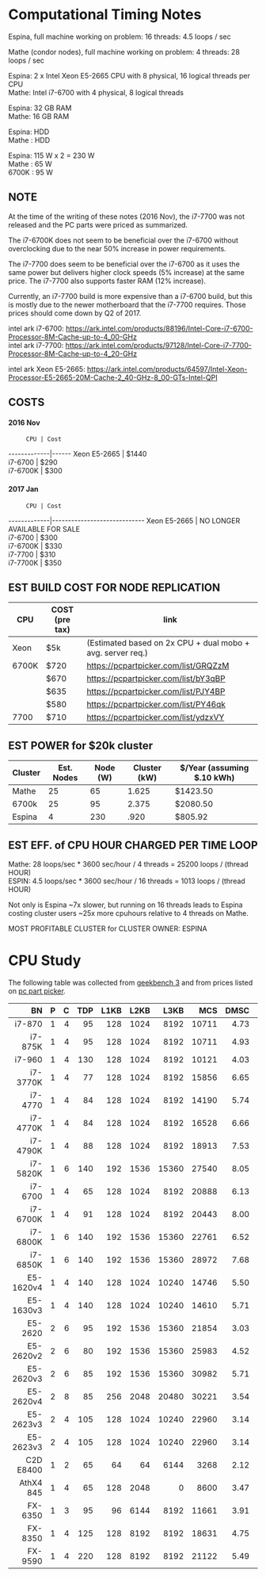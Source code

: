 Computational Timing Notes
==========================

Espina, full machine working on problem: 16 threads: 4.5 loops / sec

Mathe (condor nodes), full machine working on problem: 4 threads: 28 loops / sec

Espina: 2 x Intel Xeon E5-2665 CPU with 8 physical, 16 logical threads per CPU  
Mathe: Intel i7-6700 with 4 physical, 8 logical threads   

Espina: 32 GB RAM  
Mathe:  16 GB RAM  

Espina: HDD  
Mathe : HDD  

Espina: 115 W x 2 = 230 W  
Mathe : 65 W  
6700K : 95 W  

NOTE
----

At the time of the writing of these notes (2016 Nov), the i7-7700 was not
released and the PC parts were priced as summarized.

The i7-6700K does not seem to be beneficial over the i7-6700 without
overclocking due to the near 50% increase in power requirements.

The i7-7700 does seem to be beneficial over the i7-6700 as it uses the same
power but delivers higher clock speeds (5% increase) at the same price. The
i7-7700 also supports faster RAM (12% increase).

Currently, an i7-7700 build is more expensive than a i7-6700 build, but this is
mostly due to the newer motherboard that the i7-7700 requires. Those prices
should come down by Q2 of 2017.

intel ark i7-6700: https://ark.intel.com/products/88196/Intel-Core-i7-6700-Processor-8M-Cache-up-to-4_00-GHz  
intel ark i7-7700: https://ark.intel.com/products/97128/Intel-Core-i7-7700-Processor-8M-Cache-up-to-4_20-GHz  

intel ark Xeon E5-2665: https://ark.intel.com/products/64597/Intel-Xeon-Processor-E5-2665-20M-Cache-2_40-GHz-8_00-GTs-Intel-QPI  

COSTS
-----

#### 2016 Nov ####
         CPU | Cost
-------------|------
Xeon E5-2665 | $1440  
    i7-6700  | $290  
    i7-6700K | $300  

#### 2017 Jan ####
         CPU | Cost
-------------|-----------------------------
Xeon E5-2665 | NO LONGER AVAILABLE FOR SALE  
    i7-6700  | $300  
    i7-6700K | $330   
    i7-7700  | $310  
    i7-7700K | $350  


EST BUILD COST FOR NODE REPLICATION
-----------------------------------
 CPU | COST (pre tax) | link
-----|----------------|--------------------------------------------------------
Xeon | $5k            | (Estimated based on 2x CPU + dual mobo + avg. server req.)  
6700K| $720           | https://pcpartpicker.com/list/GRQZzM  
     | $670           | https://pcpartpicker.com/list/bY3qBP  
     | $635           | https://pcpartpicker.com/list/PJY4BP  
     | $580           | https://pcpartpicker.com/list/PY46qk  
7700 | $710           | https://pcpartpicker.com/list/ydzxVY  

EST POWER for $20k cluster
--------------------------
Cluster | Est. Nodes | Node (W) | Cluster (kW)| $/Year (assuming $.10 kWh)
--------|------------|----------|-------------|-----------------------------
 Mathe  |     25     |     65   |   1.625     | $1423.50
 6700k  |     25     |     95   |   2.375     | $2080.50
 Espina |      4     |    230   |    .920     |  $805.92

EST EFF. of CPU HOUR CHARGED PER TIME LOOP
------------------------------------------
Mathe: 28  loops/sec * 3600 sec/hour /  4 threads = 25200 loops / (thread HOUR)  
ESPIN: 4.5 loops/sec * 3600 sec/hour / 16 threads =  1013 loops / (thread HOUR)  

Not only is Espina ~7x slower, but running on 16 threads leads to Espina
costing cluster users ~25x more cpuhours relative to 4 threads on Mathe.

MOST PROFITABLE CLUSTER for CLUSTER OWNER: ESPINA

CPU Study
=========

The following table was collected from [geekbench 3](https://browser.primatelabs.com/geekbench3/search)
 and from prices listed on [pc part picker](https://pcpartpicker.com/).

BN        | P | C |TDP| L1KB | L2KB |  L3KB | MCS  | DMSC | DMMC | MPSC | MPMC | $ 
---------:|--:|--:|--:|-----:|-----:|------:|-----:|-----:|-----:|-----:|-----:|----:
i7-870    | 1 | 4 | 95| 128  | 1024 |  8192 | 10711| 4.73 | 21.5 | 2358 | 2473 | 230 
i7-875K   | 1 | 4 | 95| 128  | 1024 |  8192 | 10711| 4.93 | 21.9 | 2180 | 2729 | 340
i7-960    | 1 | 4 |130| 128  | 1024 |  8192 | 10121| 4.03 | 18.0 | 2948 | 3595 | 320
i7-3770K  | 1 | 4 | 77| 128  | 1024 |  8192 | 15856| 6.65 | 28.6 | 3436 | 3673 | 480
i7-4770   | 1 | 4 | 84| 128  | 1024 |  8192 | 14190| 5.74 | 25.0 | 3295 | 3639 | 320
i7-4770K  | 1 | 4 | 84| 128  | 1024 |  8192 | 16528| 6.66 | 30.9 | 4127 | 4977 | 350
i7-4790K  | 1 | 4 | 88| 128  | 1024 |  8192 | 18913| 7.53 | 35.1 | 4406 | 5042 | 370
i7-5820K  | 1 | 6 |140| 192  | 1536 | 15360 | 27540| 8.05 | 47.8 | 4320 | 7157 | 390
i7-6700   | 1 | 4 | 65| 128  | 1024 |  8192 | 20888| 6.13 | 31.2 | 6995 | 7632 | 300
i7-6700K  | 1 | 4 | 91| 128  | 1024 |  8192 | 20443| 8.00 | 37.3 | 5421 | 5921 | 330
i7-6800K  | 1 | 6 |140| 192  | 1536 | 15360 | 22761| 6.52 | 44.8 | 3463 | 6214 | 440
i7-6850K  | 1 | 6 |140| 192  | 1536 | 15360 | 28972| 7.68 | 52.8 | 3459 | 6405 | 600
E5-1620v4 | 1 | 4 |140| 128  | 1024 | 10240 | 14746| 5.50 | 24.3 | 2745 | 4901 | 310
E5-1630v3 | 1 | 4 |140| 128  | 1024 | 10240 | 14610| 5.71 | 25.0 | 3125 | 4075 | 400
E5-2620   | 2 | 6 | 95| 192  | 1536 | 15360 | 21854| 3.03 | 42.1 | 2273 | 4586 | 400
E5-2620v2 | 2 | 6 | 80| 192  | 1536 | 15360 | 25983| 4.52 | 53.4 | 2145 | 5327 | 410
E5-2620v3 | 2 | 6 | 85| 192  | 1536 | 15360 | 30982| 5.71 | 55.2 | 3233 | 6504 | 440
E5-2620v4 | 2 | 8 | 85| 256  | 2048 | 20480 | 30221| 3.54 | 64.5 | 1978 | 2493 | 440
E5-2623v3 | 2 | 4 |105| 128  | 1024 | 10240 | 22960| 3.14 | 25.4 | 2690 | 3534 | 530
E5-2623v3 | 2 | 4 |105| 128  | 1024 | 10240 | 22960| 3.14 | 25.4 | 2690 | 3534 | 530
C2D E8400 | 1 | 2 | 65|  64  |   64 |  6144 |  3268| 2.12 | 4.12 |  597 |  564 |  15
AthX4 845 | 1 | 4 | 65| 128  | 2048 |     0 |  8600| 3.47 | 12.4 | 2312 | 3050 |  70
FX-6350   | 1 | 3 | 95|  96  | 6144 |  8192 | 11661| 3.91 | 21.1 | 2066 | 2661 | 120
FX-8350   | 1 | 4 |125| 128  | 8192 |  8192 | 18631| 4.75 | 34.3 | 2566 | 3240 | 150
FX-9590   | 1 | 4 |220| 128  | 8192 |  8192 | 21122| 5.49 | 39.7 | 3052 | 3726 | 190
